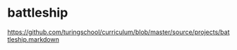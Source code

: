 # battleship

https://github.com/turingschool/curriculum/blob/master/source/projects/battleship.markdown
